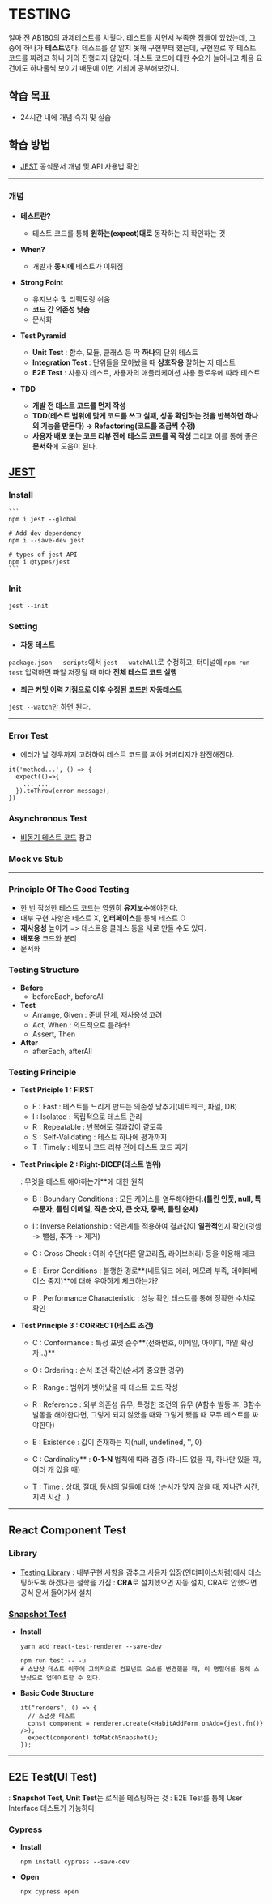 # TESTING

얼마 전 AB180의 과제테스트를 치뤘다.
테스트를 치면서 부족한 점들이 있었는데, 그 중에 하나가 **테스트**였다.
테스트를 잘 알지 못해 구현부터 했는데, 구현완료 후 테스트 코드를 짜려고 하니 거의 진행되지 않았다.
테스트 코드에 대한 수요가 늘어나고 채용 요건에도 하나둘씩 보이기 때문에 이번 기회에 공부해보겠다.

## 학습 목표

- 24시간 내에 개념 숙지 및 실습

## 학습 방법

- [JEST](https://jestjs.io/) 공식문서 개념 및 API 사용법 확인

---

### 개념

- **테스트란?**

  - 테스트 코드를 통해 **원하는(expect)대로** 동작하는 지 확인하는 것

- **When?**

  - 개발과 **동시에** 테스트가 이뤄짐

- **Strong Point**

  - 유지보수 및 리팩토링 쉬움
  - **코드 간 의존성 낮춤**
  - 문서화

- **Test Pyramid**

  - **Unit Test** : 함수, 모듈, 클래스 등 딱 **하나**의 단위 테스트
  - **Integration Test** : 단위들을 모아놨을 때 **상호작용** 잘하는 지 테스트
  - **E2E Test** : 사용자 테스트, 사용자의 애플리케이션 사용 플로우에 따라 테스트

- **TDD**
  - **개발 전 테스트 코드를 먼저 작성**
  - **TDD(테스트 범위에 맞게 코드를 쓰고 실패, 성공 확인하는 것을 반복하면 하나의 기능을 만든다) -> Refactoring(코드를 조금씩 수정)**
  - **사용자 배포 또는 코드 리뷰 전에 테스트 코드를 꼭 작성** 그리고 이를 통해 좋은 **문서화**에 도움이 된다.


## [JEST](https://jestjs.io/)

### Install

    ```
    npm i jest --global

    # Add dev dependency
    npm i --save-dev jest

    # types of jest API
    npm i @types/jest
    ```

### Init

  ```
  jest --init
  ```

### Setting

  - **자동 테스트**

  `package.json - scripts`에서 `jest --watchAll`로 수정하고,
  터미널에 `npm run test` 입력하면 파일 저장될 때 마다 **전체 테스트 코드 실행**

  - **최근 커밋 이력 기점으로 이후 수정된 코드만 자동테스트**

  `jest --watch`만 하면 된다.
  
---
### Error Test
  - 에러가 날 경우까지 고려하여 테스트 코드를 짜야 커버리지가 완전해진다. 
  ```
  it('method...', () => {
    expect(()=>{
      ... ...
    }).toThrow(error message);
  })
  ```
  
### Asynchronous Test
  - [비동기 테스트 코드](https://github.com/sehnara/test-javascript/blob/master/src/test/async.test.js) 참고

### Mock vs Stub
---
### Principle Of The Good Testing
  - 한 번 작성한 테스트 코드는 영원히 **유지보수**해야한다. 
  - 내부 구현 사항은 테스트 X, **인터페이스**를 통해 테스트 O
  - **재사용성** 높이기 => 테스트용 클래스 등을 새로 만들 수도 있다.
  - **배포용** 코드와 분리
  - 문서화

### Testing Structure
  - **Before**
      - beforeEach, beforeAll
  - **Test**
      - Arrange, Given : 준비 단계, 재사용성 고려
      - Act, When : 의도적으로 틀려라!
      - Assert, Then 
  - **After**
      - afterEach, afterAll

### Testing Principle

- **Test Priciple 1 : FIRST**

    - F : Fast
        : 테스트를 느리게 만드는 의존성 낮추기(네트워크, 파일, DB)
    - I : Isolated
        : 독립적으로 테스트 관리
    - R : Repeatable
        : 반복해도 결과값이 같도록
    - S : Self-Validating
        : 테스트 하나에 평가까지
    - T : Timely
        : 배포나 코드 리뷰 전에 테스트 코드 짜기

- **Test Principle 2 : Right-BICEP(테스트 범위)**

    : 무엇을 테스트 해야하는가**에 대한 원칙

    - B : Boundary Conditions
        : 모든 케이스를 염두해야한다.**(틀린 인풋, null, 특수문자, 틀린 이메일, 작은 숫자, 큰 숫자, 중복, 틀린 순서)**

    - I : Inverse Relationship
        : 역관계를 적용하여 결과값이 **일관적**인지 확인(덧셈 -> 뺄셈, 추가 -> 제거)

    - C : Cross Check
        : 여러 수단(다른 알고리즘, 라이브러리) 등을 이용해 체크

    - E : Error Conditions
        : 불행한 경로**(네트워크 에러, 메모리 부족, 데이터베이스 중지)**에 대해 우아하게 체크하는가?

    - P : Performance Characteristic
        : 성능 확인 테스트를 통해 정확한 수치로 확인


- **Test Principle 3 : CORRECT(테스트 조건)**
  
    - C : Conformance
        : 특정 포맷 준수**(전화번호, 이메일, 아이디, 파일 확장자...)**

    - O : Ordering
        : 순서 조건 확인(순서가 중요한 경우)

    - R : Range
        : 범위가 벗어났을 때 테스트 코드 작성

    - R : Reference
        : 외부 의존성 유무, 특정한 조건의 유무
        (A함수 발동 후, B함수 발동을 해야한다면, 그렇게 되지 않았을 때와 그렇게 됐을 때 모두 테스트를 짜야한다)

    - E : Existence
        : 값이 존재하는 지(null, undefined, '', 0)

    - C : Cardinality**
        : **0-1-N** 법칙에 따라 검증
        (하나도 없을 때, 하나만 있을 때, 여러 개 있을 때)

    - T : Time
        : 상대, 절대, 동시의 일들에 대해
        (순서가 맞지 않을 때, 지나간 시간, 지역 시간...)
  
---
## React Component Test

### Library
  - [Testing Library](https://testing-library.com/docs/react-testing-library/intro/)
    : 내부구현 사항을 감추고 사용자 입장(인터페이스처럼)에서 테스팅하도록 하겠다는 철학을 가짐
    : **CRA**로 설치했으면 자동 설치, CRA로 안했으면 공식 문서 들어가서 설치
### [Snapshot Test](https://jestjs.io/docs/snapshot-testing)
  - **Install**
    ```
    yarn add react-test-renderer --save-dev
    ```
   
    ```
    npm run test -- -u
    # 스냡샷 테스트 이후에 고의적으로 컴포넌트 요소를 변경했을 때, 이 명렬어를 통해 스냡샷으로 업데이트할 수 있다.
    ```
- **Basic Code Structure**
  ```
  it("renders", () => {
    // 스냅샷 테스트
    const component = renderer.create(<HabitAddForm onAdd={jest.fn()} />);
    expect(component).toMatchSnapshot();
  });
  ```
---
## E2E Test(UI Test)
  : **Snapshot Test**, **Unit Test**는 로직을 테스팅하는 것
  : E2E Test를 통해 User Interface 테스트가 가능하다
  
### Cypress

  - **Install**
    ```
    npm install cypress --save-dev
    ```
  - **Open**
    ```
    npx cypress open
    ```
